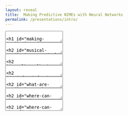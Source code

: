 ```yaml
---
layout: reveal
title:  Making Predictive NIMEs with Neural Networks
permalink: /presentations/intro/
---
```


<section data-markdown>
<textarea data-template>

# Making Predictive NIMEs with Neural Networks

Charles Martin - University of Oslo / Australian National University

![]({{site.baseurl}}/assets/logo-bar.png)

</textarea>
</section>


<section data-markdown>
<textarea data-template>

## Musical Predictions

![]({{site.baseurl}}/assets/intro/musical-performance-predictions.jpg)

</textarea>
</section>
<section class="talk-box" data-markdown data-background-color="#aef4e6">
<textarea data-template>

## talk

what kinds of predictions would you like a NIME to make?

</textarea>
</section>
<section class="info-box" data-markdown data-background-color="#b6daf2">
<textarea data-template>

## info

get your tools together

Now's the time to look at the [setup]() page
on [creativeprediction.xyz](https://creativeprediction.xyz).

This course works best with Python, Keras, and Jupyter on your computer, but you
can use (online) Google Colab Notebooks as well for most of the
examples.

</textarea>
</section>
<section data-markdown>
<textarea data-template>

## What are predictions?

![]({{site.baseurl}}/assets/intro/predictive-models-overview.png)

</textarea>
</section>
<section data-markdown>
<textarea data-template>

## Where can they fit into a NIME?

![]({{site.baseurl}}/assets/intro/interactive-music-model-rowe.png)

</textarea>
</section>
<section data-markdown>
<textarea data-template>

## Where can they fit into a performance?

![]({{site.baseurl}}/assets/intro/prediction-location.png)

</textarea>
</section>
